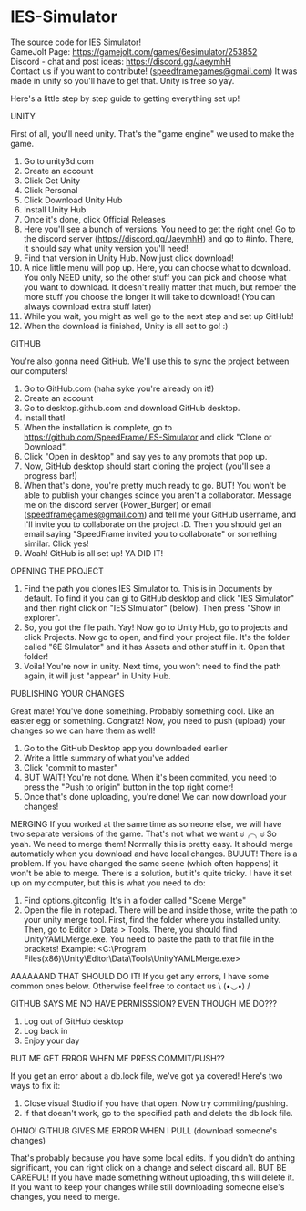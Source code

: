 ﻿# IES-Simulator
The source code for IES Simulator!             
GameJolt Page: https://gamejolt.com/games/6esimulator/253852                      
Discord - chat and post ideas: https://discord.gg/JaeymhH                    
Contact us if you want to contribute! (speedframegames@gmail.com) It was made in unity so you'll have to get that. Unity is free so yay.

Here's a little step by step guide to getting everything set up!

UNITY

First of all, you'll need unity. That's the "game engine" we used to make the game.
1. Go to unity3d.com
2. Create an account
3. Click Get Unity
4. Click Personal
5. Click Download Unity Hub
6. Install Unity Hub
7. Once it's done, click Official Releases
8. Here you'll see a bunch of versions. You need to get the right one! Go to the discord server (https://discord.gg/JaeymhH) and go to #info. There, it should say what unity version you'll need!
9. Find that version in Unity Hub. Now just click download!
10. A nice little menu will pop up. Here, you can choose what to download. You only NEED unity, so the other stuff you can pick and choose what you want to download. It doesn't really matter that much, but rember the more stuff you choose the longer it will take to download! (You can always download extra stuff later)
11. While you wait, you might as well go to the next step and set up GitHub!
12. When the download is finished, Unity is all set to go! :)

GITHUB

You're also gonna need GitHub. We'll use this to sync the project between our computers!
1. Go to GitHub.com (haha syke you're already on it!)
2. Create an account
3. Go to desktop.github.com and download GitHub desktop.
4. Install that!
5. When the installation is complete, go to https://github.com/SpeedFrame/IES-Simulator and click "Clone or Download".
6. Click "Open in desktop" and say yes to any prompts that pop up.
7. Now, GitHub desktop should start cloning the project (you'll see a progress bar!)
8. When that's done, you're pretty much ready to go. BUT! You won't be able to publish your changes scince you aren't a collaborator. Message me on the discord server (Power_Burger) or email (speedframegames@gmail.com) and tell me your GitHub username, and I'll invite you to collaborate on the project :D. Then you should get an email saying "SpeedFrame invited you to collaborate" or something similar. Click yes!
9. Woah! GitHub is all set up! YA DID IT!

OPENING THE PROJECT
1. Find the path you clones IES Simulator to. This is in Documents by default. To find it you can gi to GitHub desktop and click "IES Simulator" and then right click on "IES SImulator" (below). Then press "Show in explorer".
2. So, you got the file path. Yay! Now go to Unity Hub, go to projects and click Projects. Now go to open, and find your project file. It's the folder called "6E SImulator" and it has Assets and other stuff in it. Open that folder!
3. Voila! You're now in unity. Next time, you won't need to find the path again, it will just "appear" in Unity Hub. 

PUBLISHING YOUR CHANGES

Great mate! You've done something. Probably something cool. Like an easter egg or something. Congratz! Now, you need to push (upload) your changes so we can have them as well!
1. Go to the GitHub Desktop app you downloaded earlier
2. Write a little summary of what you've added
3. Click "commit to master" 
4. BUT WAIT! You're not done. When it's been commited, you need to press the "Push to origin" button in the top right corner!
5. Once that's done uploading, you're done! We can now download your changes!

MERGING
If you worked at the same time as someone else, we will have two separate versions of the game. That's not what we want ಠ╭╮ಠ
So yeah. We need to merge them! Normally this is pretty easy. It should merge automaticly when you download and have local changes. 
BUUUT! There is a problem. If you have changed the same scene (which often happens) it won't be able to merge. There is a solution, but it's quite tricky. I have it set up on my computer, but this is what you need to do:
1. Find options.gitconfig. It's in a folder called "Scene Merge"
2. Open the file in notepad. There will be <brackets> and inside those, write the path to your unity merge tool. First, find the folder where you installed unity. Then, go to Editor > Data > Tools. There, you should find UnityYAMLMerge.exe. You need to paste the path to that file in the brackets! Example: <C:\Program Files(x86)\Unity\Editor\Data\Tools\UnityYAMLMerge.exe>

AAAAAAND THAT SHOULD DO IT! If you get any errors, I have some common ones below. Otherwise feel free to contact us
\ (•◡•) /

GITHUB SAYS ME NO HAVE PERMISSSION? EVEN THOUGH ME DO???

1. Log out of GitHub desktop
2. Log back in
3. Enjoy your day

BUT ME GET ERROR WHEN ME PRESS COMMIT/PUSH??

If you get an error about a db.lock file, we've got ya covered! Here's two ways to fix it:
1. Close visual Studio if you have that open. Now try commiting/pushing.
2. If that doesn't work, go to the specified path and delete the db.lock file.

OHNO! GITHUB GIVES ME ERROR WHEN I PULL (download someone's changes)

That's probably because you have some local edits. If you didn't do anthing significant, you can right click on a change and select discard all. BUT BE CAREFUL! If you have made something without uploading, this will delete it. If you want to keep your changes while still downloading someone else's changes, you need to merge.
